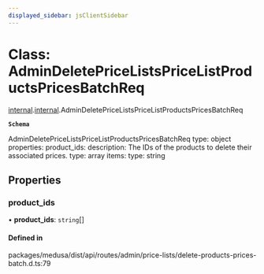 ```yaml
---
displayed_sidebar: jsClientSidebar
---
```


# Class: AdminDeletePriceListsPriceListProductsPricesBatchReq

[internal](../modules/internal-8.md).[internal](../modules/internal-8.internal.md).AdminDeletePriceListsPriceListProductsPricesBatchReq

**`Schema`**

AdminDeletePriceListsPriceListProductsPricesBatchReq
type: object
properties:
  product_ids:
    description: The IDs of the products to delete their associated prices.
    type: array
    items:
      type: string

## Properties

### product\_ids

• **product\_ids**: `string`[]

#### Defined in

packages/medusa/dist/api/routes/admin/price-lists/delete-products-prices-batch.d.ts:79
